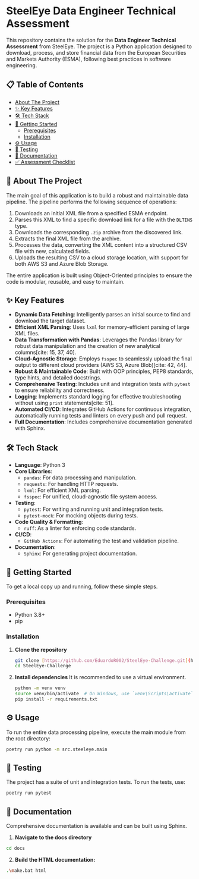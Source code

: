 # SteelEye Data Engineer Technical Assessment

This repository contains the solution for the **Data Engineer Technical Assessment** from SteelEye. The project is a Python application designed to download, process, and store financial data from the European Securities and Markets Authority (ESMA), following best practices in software engineering.

## 📋 Table of Contents

- [About The Project](#-about-the-project)
- [✨ Key Features](#-key-features)
- [🛠️ Tech Stack](#️-tech-stack)
- [🚀 Getting Started](#-getting-started)
  - [Prerequisites](#prerequisites)
  - [Installation](#installation)
- [⚙️ Usage](#️-usage)
- [🧪 Testing](#-testing)
- [📖 Documentation](#-documentation)
- [✅ Assessment Checklist](#-assessment-checklist)

## 📖 About The Project

The main goal of this application is to build a robust and maintainable data pipeline. The pipeline performs the following sequence of operations:

1.  Downloads an initial XML file from a specified ESMA endpoint.
2.  Parses this XML to find a specific download link for a file with the `DLTINS` type.
3.  Downloads the corresponding `.zip` archive from the discovered link.
4.  Extracts the final XML file from the archive.
5.  Processes the data, converting the XML content into a structured CSV file with new, calculated fields.
6.  Uploads the resulting CSV to a cloud storage location, with support for both AWS S3 and Azure Blob Storage.

The entire application is built using Object-Oriented principles to ensure the code is modular, reusable, and easy to maintain.

## ✨ Key Features

-   **Dynamic Data Fetching**: Intelligently parses an initial source to find and download the target dataset.
-   **Efficient XML Parsing**: Uses `lxml` for memory-efficient parsing of large XML files.
-   **Data Transformation with Pandas**: Leverages the Pandas library for robust data manipulation and the creation of new analytical columns[cite: 15, 37, 40].
-   **Cloud-Agnostic Storage**: Employs `fsspec` to seamlessly upload the final output to different cloud providers (AWS S3, Azure Blob)[cite: 42, 44].
-   **Robust & Maintainable Code**: Built with OOP principles, PEP8 standards, type hints, and detailed docstrings.
-   **Comprehensive Testing**: Includes unit and integration tests with `pytest` to ensure reliability and correctness.
-   **Logging**: Implements standard logging for effective troubleshooting without using `print` statements[cite: 51].
-   **Automated CI/CD**: Integrates GitHub Actions for continuous integration, automatically running tests and linters on every push and pull request.
-   **Full Documentation**: Includes comprehensive documentation generated with Sphinx.

## 🛠️ Tech Stack

-   **Language**: Python 3 
-   **Core Libraries**:
    -   `pandas`: For data processing and manipulation.
    -   `requests`: For handling HTTP requests.
    -   `lxml`: For efficient XML parsing.
    -   `fsspec`: For unified, cloud-agnostic file system access.
-   **Testing**:
    -   `pytest`: For writing and running unit and integration tests.
    -   `pytest-mock`: For mocking objects during tests.
-   **Code Quality & Formatting**:
    -   `ruff`: As a linter for enforcing code standards.
-   **CI/CD**:
    -   `GitHub Actions`: For automating the test and validation pipeline.
-   **Documentation**:
    -   `Sphinx`: For generating project documentation.

## 🚀 Getting Started

To get a local copy up and running, follow these simple steps.

### Prerequisites

-   Python 3.8+
-   pip

### Installation

1.  **Clone the repository**
    ```sh
    git clone [https://github.com/EduardoR002/SteelEye-Challenge.git](https://github.com/EduardoR002/SteelEye-Challenge.git)
    cd SteelEye-Challenge
    ```

2.  **Install dependencies**
    It is recommended to use a virtual environment.
    ```sh
    python -m venv venv
    source venv/bin/activate  # On Windows, use `venv\Scripts\activate`
    pip install -r requirements.txt
    ```

## ⚙️ Usage

To run the entire data processing pipeline, execute the main module from the root directory:

```sh
poetry run python -m src.steeleye.main  
```

## 🧪 Testing

The project has a suite of unit and integration tests. To run the tests, use:

```sh
poetry run pytest
```

## 📖 Documentation

Comprehensive documentation is available and can be built using Sphinx.

1. **Navigate to the docs directory**

```sh
cd docs
```

2. **Build the HTML documentation:**

```sh
.\make.bat html
```
